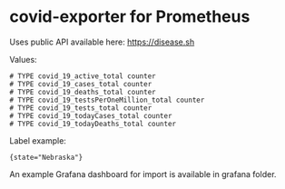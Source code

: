 # covid-exporter for Prometheus

Uses public API available here: https://disease.sh

Values:
```
# TYPE covid_19_active_total counter
# TYPE covid_19_cases_total counter
# TYPE covid_19_deaths_total counter
# TYPE covid_19_testsPerOneMillion_total counter
# TYPE covid_19_tests_total counter
# TYPE covid_19_todayCases_total counter
# TYPE covid_19_todayDeaths_total counter
```

Label example:
```
{state="Nebraska"}
```

An example Grafana dashboard for import is available in grafana folder.

